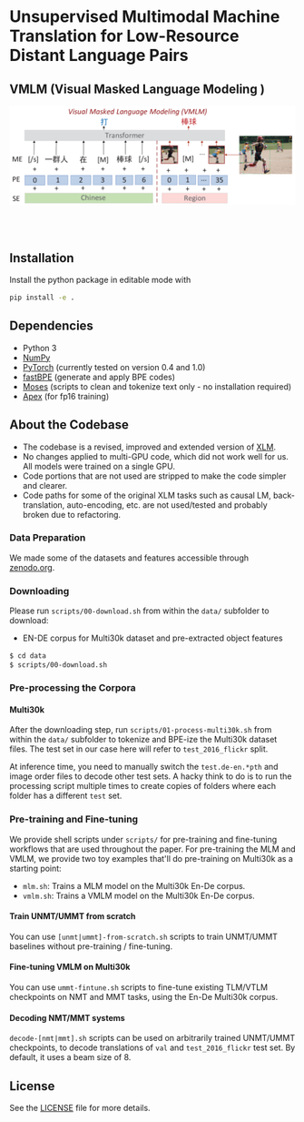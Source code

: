 # Unsupervised Multimodal Machine Translation for Low-Resource Distant Language Pairs

## VMLM (Visual Masked Language Modeling )

![vtmlm](./vmlm.png)

<br>
<br>



## Installation

Install the python package in editable mode with
```bash
pip install -e .
```

## Dependencies

- Python 3
- [NumPy](http://www.numpy.org/)
- [PyTorch](http://pytorch.org/) (currently tested on version 0.4 and 1.0)
- [fastBPE](https://github.com/facebookresearch/XLM/tree/master/tools#fastbpe) (generate and apply BPE codes)
- [Moses](https://github.com/facebookresearch/XLM/tree/master/tools#tokenizers) (scripts to clean and tokenize text only - no installation required)
- [Apex](https://github.com/nvidia/apex#quick-start) (for fp16 training)


## About the Codebase
- The codebase is a revised, improved and extended version of [XLM](https://github.com/facebookresearch/XLM).
- No changes applied to multi-GPU code, which did not work well for us. All models were trained on a single GPU.
- Code portions that are not used are stripped to make the code simpler and clearer.
- Code paths for some of the original XLM tasks such as causal LM, back-translation, auto-encoding, etc.
  are not used/tested and probably broken due to refactoring.
  
 
### Data Preparation
We made some of the datasets and features accessible through [zenodo.org](https://zenodo.org/record/4646961).


### Downloading

Please run `scripts/00-download.sh` from within the `data/` subfolder to download:
- EN-DE corpus for Multi30k dataset and pre-extracted object features

```
$ cd data
$ scripts/00-download.sh
```

### Pre-processing the Corpora
#### Multi30k
After the downloading step, run `scripts/01-process-multi30k.sh` from within the `data/` subfolder
to tokenize and BPE-ize the Multi30k dataset files. The test set in our case here
will refer to `test_2016_flickr` split.

At inference time, you need to manually switch the `test.de-en.*pth` and image order files
to decode other test sets. A hacky think to do is to run the processing script multiple
times to create copies of folders where each folder has a different `test` set.


### Pre-training and Fine-tuning

We provide shell scripts under `scripts/` for pre-training and fine-tuning workflows that are
used throughout the paper. For pre-training the MLM and VMLM, we provide two
toy examples that'll do pre-training on Multi30k as a starting point:

- `mlm.sh`: Trains a MLM model on the Multi30k En-De corpus.
- `vmlm.sh`: Trains a VMLM model on the Multi30k En-De corpus.


#### Train UNMT/UMMT from scratch
You can use `[unmt|ummt]-from-scratch.sh` scripts to train UNMT/UMMT
baselines without pre-training / fine-tuning.

#### Fine-tuning VMLM on Multi30k
You can use `ummt-fintune.sh` scripts to fine-tune
existing TLM/VTLM checkpoints on NMT and MMT tasks, using the En-De Multi30k corpus.

#### Decoding NMT/MMT systems
`decode-[nmt|mmt].sh` scripts can be used on arbitrarily trained UNMT/UMMT
checkpoints, to decode translations of `val` and `test_2016_flickr` test set.
By default, it uses a beam size of 8.



## License

See the [LICENSE](LICENSE) file for more details.

